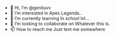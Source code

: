 - 👋 Hi, I’m @geniluvv
- 👀 I’m interested in Apex Legends..
- 🌱 I’m currently learning In school lol...
- 💞️ I’m looking to collaborate on Whatever this is.
- 📫 How to reach me Just text me somewhere

<!---
geniluvv/geniluvv is a ✨ special ✨ repository because its `README.md` (this file) appears on your GitHub profile.
You can click the Preview link to take a look at your changes.
--->

